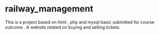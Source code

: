 # railway_management
This is a project based on html , php and mysql basic submitted for course outcome  . A website related on buying and selling tickets.
